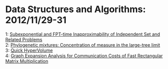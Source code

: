 # Data Structures and Algorithms: 2012/11/29-31  
1: [Subexponential and FPT-time Inapproximability of Independent Set and  Related Problems](https://doi.org/10.48550/arXiv.1211.6656)  
2: [Phylogenetic mixtures: Concentration of measure in the large-tree limit](https://doi.org/10.48550/arXiv.1108.3112)  
3: [Quick HyperVolume](https://doi.org/10.48550/arXiv.1207.4598)  
4: [Graph Expansion Analysis for Communication Costs of Fast Rectangular  Matrix Multiplication](https://doi.org/10.48550/arXiv.1209.2184)  